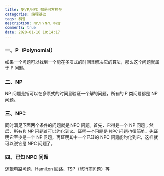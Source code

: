 ```yaml
---
title: NP/P/NPC 都是何方神圣
categories: 编程基础
tags: 科普
description: NP/P/NPC 科普
comments: true
date: 2020-01-16 10:14:17
---
```


### 一、P（Polynomial）

如果一个问题可以找到一个能在多项式的时间里解决它的算法，那么这个问题就属于 P 问题。

### 二、NP

NP 问题是指可以在多项式的时间里验证一个解的问题，所有的 P 类问题都是 NP 问题。

### 三、NPC

同时满足下面两个条件的问题就是 NPC 问题。首先，它得是一个 NP 问题；然后，所有的 NP 问题都可以约化到它。证明一个问题是 NPC 问题也很简单。先证明它至少是一个 NP 问题，再证明其中一个已知的 NPC 问题能约化到它，这样就可以说它是 NPC 问题了。

### 四、已知 NPC 问题

逻辑电路问题、Hamilton 回路、TSP（旅行商问题）等
